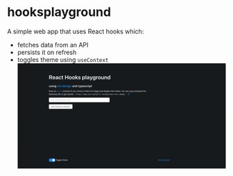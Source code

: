 # hooksplayground

A simple web app that uses React hooks which:
* fetches data from an API 
* persists it on refresh
* toggles theme using `useContext`
![image](https://raw.githubusercontent.com/Kallirroi/hooksplayground/master/screencapture-hooksplayground-now-sh-2020-04-15-09_41_45.png)
